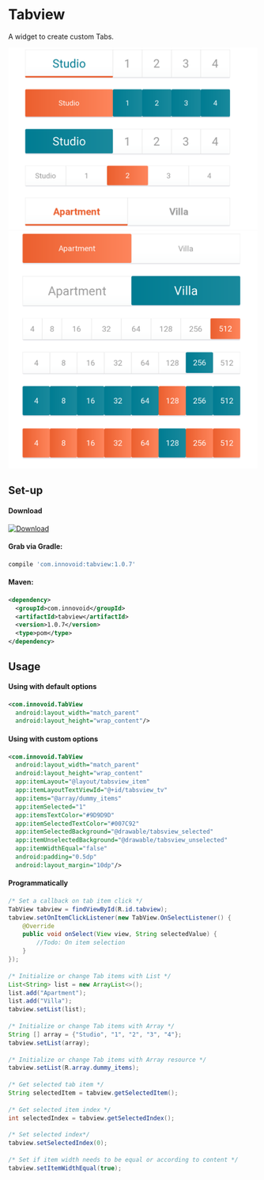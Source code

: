 # Tabview
A widget to create custom Tabs.

![Screenshot 1](/app/src/main/res/raw/ss_1.png) ![Screenshot 2](/app/src/main/res/raw/ss_2.png)

## Set-up

#### Download 
[ ![Download](https://api.bintray.com/packages/hammadmukhtar/maven/TabView/images/download.svg) ](https://bintray.com/hammadmukhtar/maven/TabView/_latestVersion)

#### Grab via Gradle:
```groovy
compile 'com.innovoid:tabview:1.0.7'
```
#### Maven:
```xml
<dependency>
  <groupId>com.innovoid</groupId>
  <artifactId>tabview</artifactId>
  <version>1.0.7</version>
  <type>pom</type>
</dependency>
```

## Usage
#### Using with default options

```xml
<com.innovoid.TabView
  android:layout_width="match_parent"
  android:layout_height="wrap_content"/>
```

#### Using with custom options
```xml
<com.innovoid.TabView
  android:layout_width="match_parent"
  android:layout_height="wrap_content"
  app:itemLayout="@layout/tabsview_item"
  app:itemLayoutTextViewId="@+id/tabsview_tv"
  app:items="@array/dummy_items"
  app:itemSelected="1"
  app:itemsTextColor="#9D9D9D"
  app:itemSelectedTextColor="#007C92"
  app:itemSelectedBackground="@drawable/tabsview_selected"
  app:itemUnselectedBackground="@drawable/tabsview_unselected"
  app:itemWidthEqual="false"
  android:padding="0.5dp"
  android:layout_margin="10dp"/>
```

#### Programmatically
```java
/* Set a callback on tab item click */
TabView tabview = findViewById(R.id.tabview);
tabview.setOnItemClickListener(new TabView.OnSelectListener() {
    @Override
    public void onSelect(View view, String selectedValue) {
        //Todo: On item selection
    }
});

/* Initialize or change Tab items with List */
List<String> list = new ArrayList<>();
list.add("Apartment");
list.add("Villa");
tabview.setList(list);

/* Initialize or change Tab items with Array */
String [] array = {"Studio", "1", "2", "3", "4"};
tabview.setList(array);

/* Initialize or change Tab items with Array resource */
tabview.setList(R.array.dummy_items);

/* Get selected tab item */
String selectedItem = tabview.getSelectedItem();

/* Get selected item index */
int selectedIndex = tabview.getSelectedIndex();

/* Set selected index*/
tabview.setSelectedIndex(0);

/* Set if item width needs to be equal or according to content */
tabview.setItemWidthEqual(true);
```
